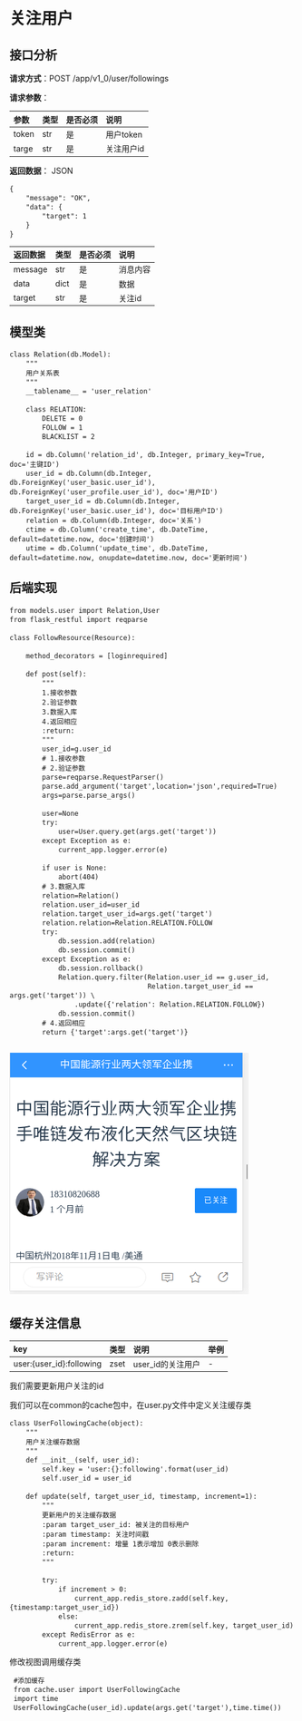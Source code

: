 # 关注用户

## 接口分析

**请求方式**：POST /app/v1\_0/user/followings

**请求参数**：

| 参数 | 类型 | 是否必须 | 说明 |
| :--- | :--- | :--- | :--- |
| token | str | 是 | 用户token |
| targe | str | 是 | 关注用户id |

**返回数据**： JSON

```
{
    "message": "OK",
    "data": {
        "target": 1
    }
}
```

| 返回数据 | 类型 | 是否必须 | 说明 |
| :--- | :--- | :--- | :--- |
| message | str | 是 | 消息内容 |
| data | dict | 是 | 数据 |
| target | str | 是 | 关注id |

## 模型类

```
class Relation(db.Model):
    """
    用户关系表
    """
    __tablename__ = 'user_relation'

    class RELATION:
        DELETE = 0
        FOLLOW = 1
        BLACKLIST = 2

    id = db.Column('relation_id', db.Integer, primary_key=True, doc='主键ID')
    user_id = db.Column(db.Integer, db.ForeignKey('user_basic.user_id'), db.ForeignKey('user_profile.user_id'), doc='用户ID')
    target_user_id = db.Column(db.Integer, db.ForeignKey('user_basic.user_id'), doc='目标用户ID')
    relation = db.Column(db.Integer, doc='关系')
    ctime = db.Column('create_time', db.DateTime, default=datetime.now, doc='创建时间')
    utime = db.Column('update_time', db.DateTime, default=datetime.now, onupdate=datetime.now, doc='更新时间')
```

## 后端实现

```
from models.user import Relation,User
from flask_restful import reqparse

class FollowResource(Resource):

    method_decorators = [loginrequired]

    def post(self):
        """
        1.接收参数
        2.验证参数
        3.数据入库
        4.返回相应
        :return:
        """
        user_id=g.user_id
        # 1.接收参数
        # 2.验证参数
        parse=reqparse.RequestParser()
        parse.add_argument('target',location='json',required=True)
        args=parse.parse_args()
        
        user=None
        try:
            user=User.query.get(args.get('target'))
        except Exception as e:
            current_app.logger.error(e)

        if user is None:
            abort(404)
        # 3.数据入库
        relation=Relation()
        relation.user_id=user_id
        relation.target_user_id=args.get('target')
        relation.relation=Relation.RELATION.FOLLOW
        try:
            db.session.add(relation)
            db.session.commit()
        except Exception as e:
            db.session.rollback()
            Relation.query.filter(Relation.user_id == g.user_id,
                                  Relation.target_user_id == args.get('target')) \
                .update({'relation': Relation.RELATION.FOLLOW})
            db.session.commit()
        # 4.返回相应
        return {'target':args.get('target')}
```

## ![](/assets/已关注.png)

## 缓存关注信息

| key | 类型 | 说明 | 举例 |
| :--- | :--- | :--- | :--- |
| user:{user\_id}:following | zset | user\_id的关注用户 | - |

我们需要更新用户关注的id

我们可以在common的cache包中，在user.py文件中定义关注缓存类

```
class UserFollowingCache(object):
    """
    用户关注缓存数据
    """
    def __init__(self, user_id):
        self.key = 'user:{}:following'.format(user_id)
        self.user_id = user_id

    def update(self, target_user_id, timestamp, increment=1):
        """
        更新用户的关注缓存数据
        :param target_user_id: 被关注的目标用户
        :param timestamp: 关注时间戳
        :param increment: 增量 1表示增加 0表示删除
        :return:
        """

        try:
            if increment > 0:
                current_app.redis_store.zadd(self.key, {timestamp:target_user_id})
            else:
                current_app.redis_store.zrem(self.key, target_user_id)
        except RedisError as e:
            current_app.logger.error(e)
```

修改视图调用缓存类

```
 #添加缓存
 from cache.user import UserFollowingCache
 import time
 UserFollowingCache(user_id).update(args.get('target'),time.time())
```



